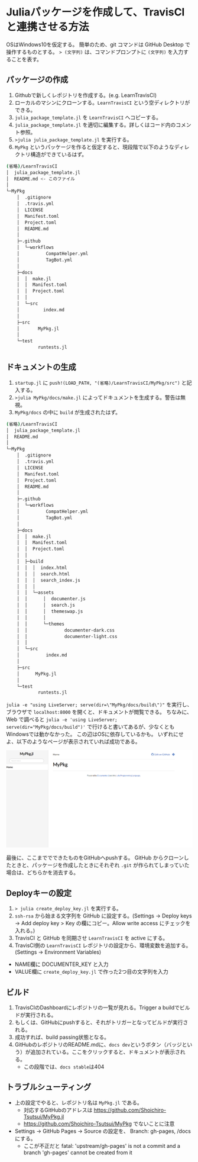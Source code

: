 # Juliaパッケージを作成して、TravisCIと連携させる方法
OSはWindows10を仮定する。
簡単のため、git コマンドは GitHub Desktop で操作するものとする。
`> (文字列)` は、コマンドプロンプトに `(文字列)` を入力することを表す。

## パッケージの作成
1. Githubで新しくレポジトリを作成する。(e.g. LearnTravisCI)
1. ローカルのマシンにクローンする。`LearnTravisCI` という空ディレクトリができる。
1. `julia_package_template.jl` を `LearnTravisCI` へコピーする。
1. `julia_package_template.jl` を適切に編集する。詳しくはコード内のコメント参照。
1. `>julia julia_package_template.jl` を実行する。
1. `MyPkg` というパッケージを作ると仮定すると、現段階で以下のようなディレクトリ構造ができているはず。

```bash
(省略)/LearnTravisCI
│  julia_package_template.jl
│  README.md <- このファイル
│
└─MyPkg
    │  .gitignore
    │  .travis.yml
    │  LICENSE
    │  Manifest.toml
    │  Project.toml
    │  README.md
    │
    ├─.github
    │  └─workflows
    │          CompatHelper.yml
    │          TagBot.yml
    │
    ├─docs
    │  │  make.jl
    │  │  Manifest.toml
    │  │  Project.toml
    │  │
    │  └─src
    │         index.md
    │
    ├─src
    │       MyPkg.jl
    │
    └─test
            runtests.jl
```

## ドキュメントの生成
1. `startup.jl` に `push!(LOAD_PATH, "(省略)/LearnTravisCI/MyPkg/src")` と記入する。
1. `>julia MyPkg/docs/make.jl` によってドキュメントを生成する。警告は無視。
1. `MyPkg/docs` の中に `build` が生成されたはず。

```bash
(省略)/LearnTravisCI
│  julia_package_template.jl
│  README.md
│
└─MyPkg
    │  .gitignore
    │  .travis.yml
    │  LICENSE
    │  Manifest.toml
    │  Project.toml
    │  README.md
    │
    ├─.github
    │  └─workflows
    │          CompatHelper.yml
    │          TagBot.yml
    │
    ├─docs
    │  │  make.jl
    │  │  Manifest.toml
    │  │  Project.toml
    │  │
    │  ├─build
    │  │  │  index.html
    │  │  │  search.html
    │  │  │  search_index.js
    │  │  │
    │  │  └─assets
    │  │      │  documenter.js
    │  │      │  search.js
    │  │      │  themeswap.js
    │  │      │
    │  │      └─themes
    │  │              documenter-dark.css
    │  │              documenter-light.css
    │  │
    │  └─src
    │          index.md
    │
    ├─src
    │      MyPkg.jl
    │
    └─test
            runtests.jl
```

`julia -e "using LiveServer; serve(dir=\"MyPkg/docs/build\")"`
を実行し、ブラウザで `localhost:8000` を開くと、ドキュメントが閲覧できる。
ちなみに、Web で調べると
`julia -e 'using LiveServer; serve(dir="MyPkg/docs/build")'`
で行けると書いてあるが、少なくともWindowsでは動かなかった。
この辺はOSに依存しているかも。
いずれにせよ、以下のようなページが表示されていれば成功である。

![こんなん](home_document.png)

最後に、ここまででできたものをGitHubへpushする。
GitHub からクローンしたときと、パッケージを作成したときにそれぞれ `.git` が作られてしまっていた場合は、どちらかを消去する。


## Deployキーの設定
1. `> julia create_deploy_key.jl` を実行する。
1. `ssh-rsa` から始まる文字列を GitHub に設定する。(Settings -> Deploy keys -> Add deploy key > Key の欄にコピー。Allow write access にチェックを入れる。)
1. TravisCI と GitHub を同期させ `LearnTravisCI` を active にする。
1. TravisCI側の `LearnTravisCI` レポジトリの設定から、環境変数を追加する。(Settings -> Environment Variables)
  - NAME欄に DOCUMENTER_KEY と入力
  - VALUE欄に `create_deploy_key.jl` で作った2つ目の文字列を入力

  
## ビルド
1. TravisCIのDashboardにレポジトリの一覧が見れる。Trigger a buildでビルドが実行される。
1. もしくは、GitHubにpushすると、それがトリガーとなってビルドが実行される。
1. 成功すれば、build passing状態となる。
1. GitHubのレポジトリのREADME.mdに、`docs dev`というボタン（バッジという）が追加されている。ここをクリックすると、ドキュメントが表示される。
    - この段階では、`docs stable`は404

## トラブルシューティング
- 上の設定でやると、レポジトリ名は `MyPkg.jl` である。
    - 対応するGitHubのアドレスは https://github.com/Shoichiro-Tsutsui/MyPkg.jl
    - https://github.com/Shoichiro-Tsutsui/MyPkg でないことに注意
- Settings -> GitHub Pages -> Source の設定を、 Branch: gh-pages, /docs にする。
    - ここが不正だと fatal: 'upstream/gh-pages' is not a commit and a branch 'gh-pages' cannot be created from it 
    